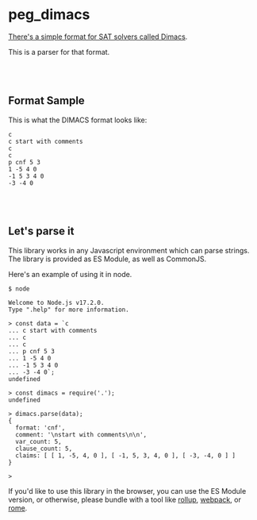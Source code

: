 # peg_dimacs
[There's a simple format for SAT solvers called Dimacs](http://www.satcompetition.org/2009/format-benchmarks2009.html).

This is a parser for that format.


<br/><br/>

## Format Sample

This is what the DIMACS format looks like:

```dimacs
c
c start with comments
c
c
p cnf 5 3
1 -5 4 0
-1 5 3 4 0
-3 -4 0
```



<br/><br/>

## Let's parse it

This library works in any Javascript environment which can parse strings.  The library is
provided as ES Module, as well as CommonJS.

Here's an example of using it in node.

```
$ node

Welcome to Node.js v17.2.0.
Type ".help" for more information.

> const data = `c
... c start with comments
... c
... c
... p cnf 5 3
... 1 -5 4 0
... -1 5 3 4 0
... -3 -4 0`;
undefined

> const dimacs = require('.');
undefined

> dimacs.parse(data);
{
  format: 'cnf',
  comment: '\nstart with comments\n\n',
  var_count: 5,
  clause_count: 5,
  claims: [ [ 1, -5, 4, 0 ], [ -1, 5, 3, 4, 0 ], [ -3, -4, 0 ] ]
}

>
```

If you'd like to use this library in the browser, you can use the ES Module version, or
otherwise, please bundle with a tool like [rollup](https://rollupjs.org/),
[webpack](https://webpack.js.org/), or [rome](https://rome.tools/).
